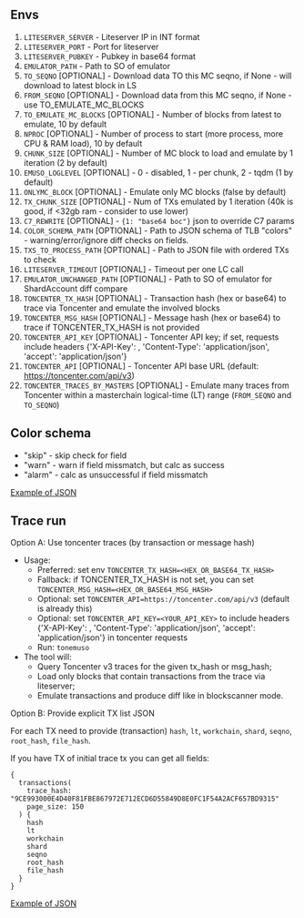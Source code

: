 ## Envs

1. `LITESERVER_SERVER` - Liteserver IP in INT format
2. `LITESERVER_PORT` - Port for liteserver
3. `LITESERVER_PUBKEY` - Pubkey in base64 format
4. `EMULATOR_PATH` - Path to SO of emulator
5. `TO_SEQNO` [OPTIONAL] - Download data TO this MC seqno, if None - will download to latest block in LS
6. `FROM_SEQNO` [OPTIONAL] - Download data from this MC seqno, if None - use TO_EMULATE_MC_BLOCKS
7. `TO_EMULATE_MC_BLOCKS` [OPTIONAL] - Number of blocks from latest to emulate, 10 by default
8. `NPROC` [OPTIONAL] - Number of process to start (more process, more CPU & RAM load), 10 by default
9. `CHUNK_SIZE` [OPTIONAL] - Number of MC block to load and emulate by 1 iteration (2 by default)
10. `EMUSO_LOGLEVEL` [OPTIONAL] - 0 - disabled, 1 - per chunk, 2 - tqdm (1 by default)
11. `ONLYMC_BLOCK` [OPTIONAL] - Emulate only MC blocks (false by default)
12. `TX_CHUNK_SIZE` [OPTIONAL] - Num of TXs emulated by 1 iteration (40k is good, if <32gb ram - consider to use lower)
13. `C7_REWRITE` [OPTIONAL] - `{1: "base64 boc"}` json to override C7 params
14. `COLOR_SCHEMA_PATH` [OPTIONAL] - Path to JSON schema of TLB "colors" - warning/error/ignore diff checks on fields.
15. `TXS_TO_PROCESS_PATH` [OPTIONAL] - Path to JSON file with ordered TXs to check
16. `LITESERVER_TIMEOUT` [OPTIONAL] - Timeout per one LC call
17. `EMULATOR_UNCHANGED_PATH` [OPTIONAL] - Path to SO of emulator for ShardAccount diff compare
18. `TONCENTER_TX_HASH` [OPTIONAL] - Transaction hash (hex or base64) to trace via Toncenter and emulate the involved blocks
19. `TONCENTER_MSG_HASH` [OPTIONAL] - Message hash (hex or base64) to trace if TONCENTER_TX_HASH is not provided
20. `TONCENTER_API_KEY` [OPTIONAL] - Toncenter API key; if set, requests include headers {'X-API-Key': <key>, 'Content-Type': 'application/json', 'accept': 'application/json'}
21. `TONCENTER_API` [OPTIONAL] - Toncenter API base URL (default: https://toncenter.com/api/v3)
22. `TONCENTER_TRACES_BY_MASTERS` [OPTIONAL] - Emulate many traces from Toncenter within a masterchain logical-time (LT) range (`FROM_SEQNO` and `TO_SEQNO`)

## Color schema

- "skip" - skip check for field
- "warn" - warn if field missmatch, but calc as success
- "alarm" - calc as unsuccessful if field missmatch

[Example of JSON](https://github.com/disintar/TonTVMReplay/blob/master/diff_colored.json)

## Trace run

Option A: Use toncenter traces (by transaction or message hash)

- Usage:
  - Preferred: set env `TONCENTER_TX_HASH=<HEX_OR_BASE64_TX_HASH>`
  - Fallback: if TONCENTER_TX_HASH is not set, you can set `TONCENTER_MSG_HASH=<HEX_OR_BASE64_MSG_HASH>`
  - Optional: set `TONCENTER_API=https://toncenter.com/api/v3` (default is already this)
  - Optional: set `TONCENTER_API_KEY=<YOUR_API_KEY>` to include headers {'X-API-Key': <key>, 'Content-Type': 'application/json', 'accept': 'application/json'} in toncenter requests
  - Run: `tonemuso`
- The tool will:
  - Query Toncenter v3 traces for the given tx_hash or msg_hash;
  - Load only blocks that contain transactions from the trace via liteserver;
  - Emulate transactions and produce diff like in blockscanner mode.

Option B: Provide explicit TX list JSON

For each TX need to provide (transaction) `hash`, `lt`, `workchain`, `shard`, `seqno`, `root_hash`, `file_hash`.

If you have TX of initial trace tx you can get all fields:

```
{
  transactions(
    trace_hash: "9CE993000E4D40F81FBE867972E712ECD6D55849D8E0FC1F54A2ACF657BD9315"
    page_size: 150
  ) {
    hash
    lt
    workchain
    shard
    seqno
    root_hash
    file_hash
  }
}
```

[Example of JSON](https://github.com/disintar/TonTVMReplay/blob/master/trace.json)
